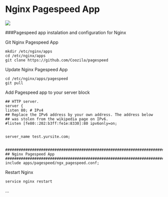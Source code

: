 Nginx Pagespeed App
======================
![](https://developers.google.com/speed/images/banner-carusel-pagespeed.png)

###Pagespeed app instalation and configuration for Nginx

Git Nginx Pagespeed App

    mkdir /etc/nginx/apps
    cd /etc/nginx/apps
    git clone https://github.com/Coozila/pagespeed
    
Update Nginx Pagespeed App

    cd /etc/nginx/apps/pagespeed
    git pull
    
Add Pagespeed app to your server block

    ## HTTP server.
    server {
    listen 80; # IPv4
    ## Replace the IPv6 address by your own address. The address below
    ## was stolen from the wikipedia page on IPv6.
    #listen [fe80::202:b3ff:fe1e:8330]:80 ipv6only=on;


    server_name test.yursite.com;


    ###########################################################################
    ## Nginx Pagespeed App 										
    ###########################################################################
    include apps/pagespeed/ngx_pagespeed.conf;

Restart Nginx

    service nginx restart
...
